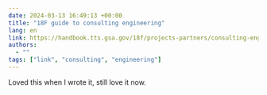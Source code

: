 ```yaml
---
date: 2024-03-13 16:49:13 +00:00
title: "18F guide to consulting engineering"
lang: en
link: https://handbook.tts.gsa.gov/18f/projects-partners/consulting-engineering-guide/
authors:
  - ""
tags: ["link", "consulting", "engineering"]
---
```


Loved this when I wrote it, still love it now.
